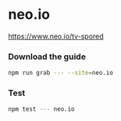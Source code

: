 # neo.io

https://www.neo.io/tv-spored

### Download the guide

```sh
npm run grab --- --site=neo.io
```

### Test

```sh
npm test --- neo.io
```
